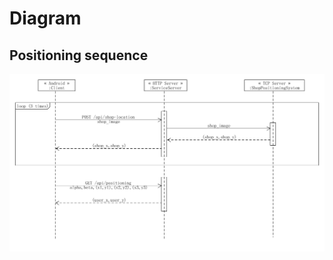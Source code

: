 # Diagram

## Positioning sequence

![](https://github.com/GetYourLocation/Dashboard/blob/master/doc/img/seq_positioning.png)
